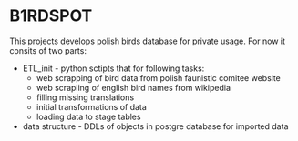 # B1RDSPOT
This projects develops polish birds database for private usage.
For now it consits of two parts:
 - ETL_init - python sctipts that for following tasks:
	* web scrapping of bird data from polish faunistic comitee website
	* web scrapiing of english bird names from wikipedia
	* filling missing translations
	* initial transformations of data
	* loading data to stage tables
 - data structure - DDLs of objects in postgre database for imported data